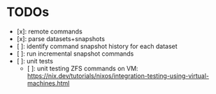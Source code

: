 # TODOs

- [x]: remote commands
- [x]: parse datasets+snapshots
- [ ]: identify command snapshot history for each dataset
- [ ]: run incremental snapshot commands
- [ ]: unit tests
  - [ ]: unit testing ZFS commands on VM: https://nix.dev/tutorials/nixos/integration-testing-using-virtual-machines.html
